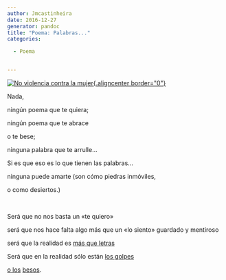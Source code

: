 ```yaml
---
author: Jmcastinheira
date: 2016-12-27
generator: pandoc
title: "Poema: Palabras..."
categories:

  - Poema


---
```




[![No violencia contra la
mujer](http://farm3.static.flickr.com/2276/2045931365_6b52e451aa_m.jpg){.aligncenter
border="0"}](http://lorealenelespejo.blogspot.com/2007/11/no-la-violencia-contra-la-mujer.html)

Nada,

ningún poema que te quiera;

ningún poema que te abrace

o te bese;

ninguna palabra que te arrulle...

Si es que eso es lo que tienen las palabras...

ninguna puede amarte (son cómo piedras inmóviles,

o como desiertos.)

 

Será que no nos basta un «te quiero»

será que nos hace falta algo más que un «lo siento» guardado y mentiroso

será que la realidad es [más que
letras](http://www.flickr.com/photos/lrealnlspejo/2045931365/)

Será que en la realidad sólo están [los
golpes](http://www.dalealplay.com/informaciondecontenido.php?con=36016)

[o los](http://www.dalealplay.com/informaciondecontenido.php?con=36016)
[besos](http://www.dalealplay.com/informaciondecontenido.php?con=63408).
